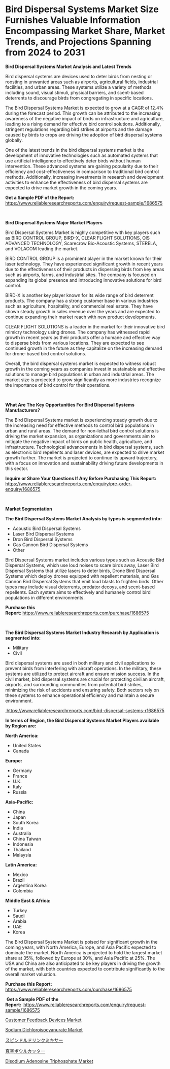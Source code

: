<p><h1>Bird Dispersal Systems Market Size Furnishes Valuable Information Encompassing Market Share, Market Trends, and Projections Spanning from 2024 to 2031</h1></p><p><strong>Bird Dispersal Systems Market Analysis and Latest Trends</strong></p>
<p><p>Bird dispersal systems are devices used to deter birds from nesting or roosting in unwanted areas such as airports, agricultural fields, industrial facilities, and urban areas. These systems utilize a variety of methods including sound, visual stimuli, physical barriers, and scent-based deterrents to discourage birds from congregating in specific locations.</p><p>The Bird Dispersal Systems Market is expected to grow at a CAGR of 12.4% during the forecast period. This growth can be attributed to the increasing awareness of the negative impact of birds on infrastructure and agriculture, leading to a rising demand for effective bird control solutions. Additionally, stringent regulations regarding bird strikes at airports and the damage caused by birds to crops are driving the adoption of bird dispersal systems globally.</p><p>One of the latest trends in the bird dispersal systems market is the development of innovative technologies such as automated systems that use artificial intelligence to effectively deter birds without human intervention. These advanced systems are gaining popularity due to their efficiency and cost-effectiveness in comparison to traditional bird control methods. Additionally, increasing investments in research and development activities to enhance the effectiveness of bird dispersal systems are expected to drive market growth in the coming years.</p></p>
<p><strong>Get a Sample PDF of the Report:&nbsp;</strong> <a href="https://www.reliableresearchreports.com/enquiry/request-sample/1686575">https://www.reliableresearchreports.com/enquiry/request-sample/1686575</a></p>
<p>&nbsp;</p>
<p><strong>Bird Dispersal Systems Major Market Players</strong></p>
<p><p>Bird Dispersal Systems Market is highly competitive with key players such as BIRD CONTROL GROUP, BIRD-X, CLEAR FLIGHT SOLUTIONS, OIS ADVANCED TECHNOLOGY, Scarecrow Bio-Acoustic Systems, STERELA, and VOLACOM leading the market. </p><p>BIRD CONTROL GROUP is a prominent player in the market known for their laser technology. They have experienced significant growth in recent years due to the effectiveness of their products in dispersing birds from key areas such as airports, farms, and industrial sites. The company is focused on expanding its global presence and introducing innovative solutions for bird control. </p><p>BIRD-X is another key player known for its wide range of bird deterrent products. The company has a strong customer base in various industries such as agriculture, hospitality, and commercial real estate. They have shown steady growth in sales revenue over the years and are expected to continue expanding their market reach with new product developments. </p><p>CLEAR FLIGHT SOLUTIONS is a leader in the market for their innovative bird mimicry technology using drones. The company has witnessed rapid growth in recent years as their products offer a humane and effective way to disperse birds from various locations. They are expected to see continued growth in the future as they capitalize on the increasing demand for drone-based bird control solutions. </p><p>Overall, the bird dispersal systems market is expected to witness robust growth in the coming years as companies invest in sustainable and effective solutions to manage bird populations in urban and industrial areas. The market size is projected to grow significantly as more industries recognize the importance of bird control for their operations.</p></p>
<p>&nbsp;</p>
<p><strong>What Are The Key Opportunities For Bird Dispersal Systems Manufacturers?</strong></p>
<p><p>The Bird Dispersal Systems market is experiencing steady growth due to the increasing need for effective methods to control bird populations in urban and rural areas. The demand for non-lethal bird control solutions is driving the market expansion, as organizations and governments aim to mitigate the negative impact of birds on public health, agriculture, and infrastructure. Technological advancements in bird dispersal systems, such as electronic bird repellents and laser devices, are expected to drive market growth further. The market is projected to continue its upward trajectory, with a focus on innovation and sustainability driving future developments in this sector.</p></p>
<p><strong>Inquire or Share Your Questions If Any Before Purchasing This Report:</strong> <a href="https://www.reliableresearchreports.com/enquiry/pre-order-enquiry/1686575">https://www.reliableresearchreports.com/enquiry/pre-order-enquiry/1686575</a></p>
<p>&nbsp;</p>
<p><strong>Market Segmentation</strong></p>
<p><strong>The Bird Dispersal Systems Market Analysis by types is segmented into:</strong></p>
<p><ul><li>Acoustic Bird Dispersal Systems</li><li>Laser Bird Dispersal Systems</li><li>Dron Bird Dispersal Systems</li><li>Gas Cannon Bird Dispersal Systems</li><li>Other</li></ul></p>
<p><p>Bird Dispersal Systems market includes various types such as Acoustic Bird Dispersal Systems, which use loud noises to scare birds away, Laser Bird Dispersal Systems that utilize lasers to deter birds, Drone Bird Dispersal Systems which deploy drones equipped with repellent materials, and Gas Cannon Bird Dispersal Systems that emit loud blasts to frighten birds. Other types may include visual deterrents, predator decoys, and scent-based repellents. Each system aims to effectively and humanely control bird populations in different environments.</p></p>
<p><strong>Purchase this Report:&nbsp;</strong><a href="https://www.reliableresearchreports.com/purchase/1686575">https://www.reliableresearchreports.com/purchase/1686575</a></p>
<p>&nbsp;</p>
<p><strong>The Bird Dispersal Systems Market Industry Research by Application is segmented into:</strong></p>
<p><ul><li>Military</li><li>Civil</li></ul></p>
<p><p>Bird dispersal systems are used in both military and civil applications to prevent birds from interfering with aircraft operations. In the military, these systems are utilized to protect aircraft and ensure mission success. In the civil market, bird dispersal systems are crucial for protecting civilian aircraft, airports, and surrounding communities from potential bird strikes, minimizing the risk of accidents and ensuring safety. Both sectors rely on these systems to enhance operational efficiency and maintain a secure environment.</p></p>
<p><a href="https://www.reliableresearchreports.com/bird-dispersal-systems-r1686575">&nbsp;https://www.reliableresearchreports.com/bird-dispersal-systems-r1686575</a></p>
<p><strong>In terms of Region, the Bird Dispersal Systems Market Players available by Region are:</strong></p>
<p>
    <p> <strong> North America: </strong>
        <ul>
            <li>United States</li>
            <li>Canada</li>
        </ul>
        </p> 
    <p> <strong> Europe: </strong>
        <ul>
            <li>Germany</li>
            <li>France</li>
            <li>U.K.</li>
            <li>Italy</li>
            <li>Russia</li>
        </ul>
        </p> 
    <p> <strong> Asia-Pacific: </strong>
        <ul>
            <li>China</li>
            <li>Japan</li>
            <li>South Korea</li>
            <li>India</li>
            <li>Australia</li>
            <li>China Taiwan</li>
            <li>Indonesia</li>
            <li>Thailand</li>
            <li>Malaysia</li>
        </ul>
        </p> 
    <p> <strong> Latin America: </strong>
        <ul>
            <li>Mexico</li>
            <li>Brazil</li>
            <li>Argentina Korea</li>
            <li>Colombia</li>
        </ul>
        </p> 
    <p> <strong> Middle East & Africa: </strong>
        <ul>
            <li>Turkey</li>
            <li>Saudi</li>
            <li>Arabia</li>
            <li>UAE</li>
            <li>Korea</li>
        </ul>
    </p>
    </p>
<p><p>The Bird Dispersal Systems Market is poised for significant growth in the coming years, with North America, Europe, and Asia Pacific expected to dominate the market. North America is projected to hold the largest market share at 35%, followed by Europe at 30%, and Asia Pacific at 25%. The USA and China are also anticipated to be key players in driving the growth of the market, with both countries expected to contribute significantly to the overall market valuation.</p></p>
<p><strong>Purchase this Report: </strong><a href="https://www.reliableresearchreports.com/purchase/1686575">https://www.reliableresearchreports.com/purchase/1686575</a></p>
<p>&nbsp;<strong>Get a Sample PDF of the Report:&nbsp;&nbsp;</strong><a href="https://www.reliableresearchreports.com/enquiry/request-sample/1686575">https://www.reliableresearchreports.com/enquiry/request-sample/1686575</a></p>
<p><strong></strong></p>
<p><p><a href="https://github.com/mancsybtousav/Market-Research-Report-List-2/blob/main/customer-feedback-devices-market.md">Customer Feedback Devices Market</a></p><p><a href="https://issuu.com/reportprime-2/docs/sodium-dichloroisocyanurate-market-size-2030.pptx">Sodium Dichloroisocyanurate Market</a></p><p><a href="https://github.com/ddwcuskozol07187/Market-Research-Report-List-1/blob/main/655790429638.md">スピンドルドリンクミキサー</a></p><p><a href="https://github.com/xtkhtofdt934839/Market-Research-Report-List-1/blob/main/378272629637.md">真空ボウルカッター</a></p><p><a href="https://issuu.com/reportprime-2/docs/disodium-adenosine-triphosphate-market-size-2030.p">Disodium Adenosine Triphosphate Market</a></p></p>